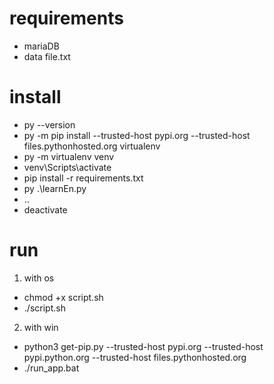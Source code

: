 # requirements
- mariaDB
- data file.txt
  
# install
- py --version
- py -m pip install --trusted-host pypi.org --trusted-host files.pythonhosted.org virtualenv
- py -m virtualenv venv
- venv\Scripts\activate
- pip install -r requirements.txt
- py .\learnEn.py
- ..
- deactivate

# run
1. with os
- chmod +x script.sh
- ./script.sh

2. with win
- python3 get-pip.py --trusted-host pypi.org --trusted-host pypi.python.org --trusted-host files.pythonhosted.org
- ./run_app.bat